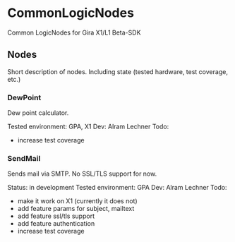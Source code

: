 # CommonLogicNodes
Common LogicNodes for Gira X1/L1 Beta-SDK

## Nodes
Short description of nodes. Including state (tested hardware, test coverage, etc.)

### DewPoint
Dew point calculator.

Tested environment: GPA, X1
Dev: Alram Lechner
Todo:
- increase test coverage

### SendMail
Sends mail via SMTP. No SSL/TLS support for now.

Status: in development
Tested environment: GPA
Dev: Alram Lechner
Todo:
- make it work on X1 (currently it does not)
- add feature params for subject, mailtext
- add feature ssl/tls support
- add feature authentication
- increase test coverage

